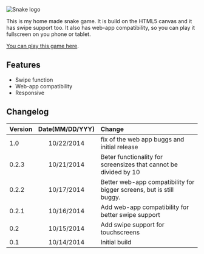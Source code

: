 ![Snake logo](http://www.philipdb.nl/snake/snakeLogo.png "snake logo")

This is my home made snake game. It is build on the HTML5 canvas and it has swipe support too.
It also has web-app compatibility, so you can play it fullscreen on you phone or tablet.

[You can play this game here](http://www.philipdb.nl/snake/).

Features
--------
* Swipe function
* Web-app compatibility
* Responsive

Changelog
---------
Version	|Date(MM/DD/YYY)|Change
:-------|:-------------:|:-----
1.0 	|10/22/2014		|fix of the web app buggs and initial release
0.2.3 	|10/21/2014		|Beter functionality for screensizes that cannot be divided by 10
0.2.2	|10/17/2014    	|Better web-app compatibility for bigger screens, but is still buggy.
0.2.1	|10/16/2014    	|Add web-app compatibility for better swipe support
0.2 	|10/15/2014    	|Add swipe support for touchscreens
0.1		|10/14/2014    	|Initial build